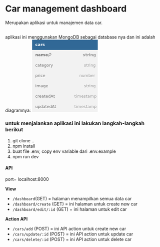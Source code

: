 # Car management dashboard

Merupakan aplikasi untuk manajemen data car.

##

aplikasi ini menggunakan MongoDB sebagai database nya dan ini adalah diagramnya:
![Alt text](public/images/cars.png)

### untuk menjalankan aplikasi ini lakukan langkah-langkah berikut

1. git clone ..
2. npm install
3. buat file .env, copy env variable dari .env.example
4. npm run dev

#### API

port= localhost:8000

**View**

- `/dashboard`(GET) = halaman menampilkan semua data car
- `/dashboard/create` (GET) = ini halaman untuk create new car
- `/dashboard/edit/:id` (GET) = ini halaman untuk edit car

**Action API**

- `/cars/add` (POST) = ini API action untuk create new car
- `/cars/update/:id` (POST) = ini API action untuk update car
- `/cars/delete/:id` (POST) = ini API action untuk delete car
